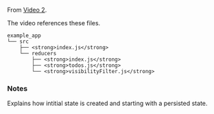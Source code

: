 From [Video 2](https://egghead.io/lessons/javascript-redux-supplying-the-initial-state).

The video references these files.

```
example_app
└── src
    ├── <strong>index.js</strong>
    └── reducers
        ├── <strong>index.js</strong>
        ├── <strong>todos.js</strong>
        └── <strong>visibilityFilter.js</strong>

```

### Notes

Explains how intitial state is created and starting with a persisted state.
